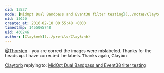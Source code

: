 ```yaml
---
cid: 13537
node: [MidOpt Dual Bandpass and Event38 filter testing](../notes/Claytonb/01-29-2016/midopt-dual-bandpass-and-event38-filter-testing)
nid: 12636
created_at: 2016-02-10 00:55:48 +0000
timestamp: 1455065748
uid: 460246
author: [Claytonb](../profile/Claytonb)
---
```


[@Thorsten](/profile/Thorsten) - you are correct the images were mislabeled. Thanks for the heads up. I have corrected the labels. 
Thanks again, Clayton

[Claytonb](../profile/Claytonb) replying to: [MidOpt Dual Bandpass and Event38 filter testing](../notes/Claytonb/01-29-2016/midopt-dual-bandpass-and-event38-filter-testing)

